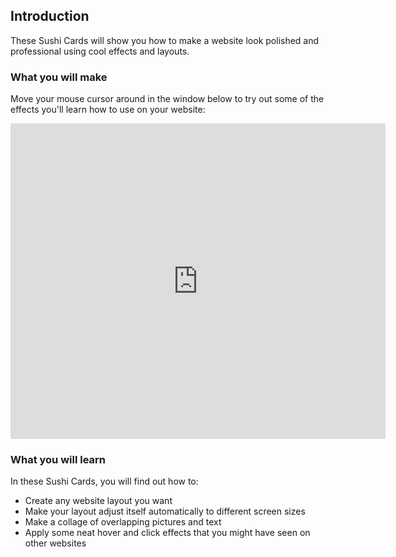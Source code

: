 ## Introduction

These Sushi Cards will show you how to make a website look polished and professional using cool effects and layouts. 

### What you will make

Move your mouse cursor around in the window below to try out some of the effects you'll learn how to use on your website:

<div class="trinket">
  <iframe src="https://trinket.io/embed/html/643a5cabdc?outputOnly=true&start=result" width="600" height="505" frameborder="0" marginwidth="0" marginheight="0" allowfullscreen>
  </iframe>
  <!-- <img src="images/magazine-final.png"> -->
</div>

### What you will learn

In these Sushi Cards, you will find out how to:
* Create any website layout you want
* Make your layout adjust itself automatically to different screen sizes
* Make a collage of overlapping pictures and text
* Apply some neat hover and click effects that you might have seen on other websites
